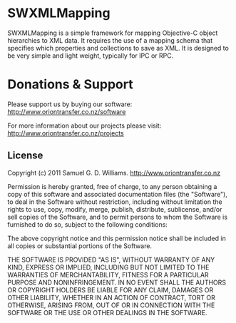 # SWXMLMapping #

SWXMLMapping is a simple framework for mapping Objective-C object hierarchies to XML data. It requires the use of a mapping schema that specifies which properties and collections to save as XML. It is designed to be very simple and light weight, typically for IPC or RPC.

# Donations & Support #

Please support us by buying our software:
	<http://www.oriontransfer.co.nz/software>

For more information about our projects please visit:
	<http://www.oriontransfer.co.nz/projects>

## License ##

Copyright (c) 2011 Samuel G. D. Williams. <http://www.oriontransfer.co.nz>

Permission is hereby granted, free of charge, to any person obtaining a copy
of this software and associated documentation files (the "Software"), to deal
in the Software without restriction, including without limitation the rights
to use, copy, modify, merge, publish, distribute, sublicense, and/or sell
copies of the Software, and to permit persons to whom the Software is
furnished to do so, subject to the following conditions:

The above copyright notice and this permission notice shall be included in
all copies or substantial portions of the Software.

THE SOFTWARE IS PROVIDED "AS IS", WITHOUT WARRANTY OF ANY KIND, EXPRESS OR
IMPLIED, INCLUDING BUT NOT LIMITED TO THE WARRANTIES OF MERCHANTABILITY,
FITNESS FOR A PARTICULAR PURPOSE AND NONINFRINGEMENT. IN NO EVENT SHALL THE
AUTHORS OR COPYRIGHT HOLDERS BE LIABLE FOR ANY CLAIM, DAMAGES OR OTHER
LIABILITY, WHETHER IN AN ACTION OF CONTRACT, TORT OR OTHERWISE, ARISING FROM,
OUT OF OR IN CONNECTION WITH THE SOFTWARE OR THE USE OR OTHER DEALINGS IN
THE SOFTWARE.